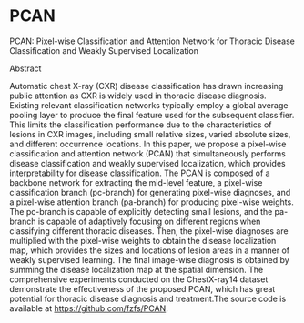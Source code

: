 # PCAN
PCAN: Pixel-wise Classification and Attention Network for Thoracic Disease Classification and Weakly Supervised Localization

Abstract

Automatic chest X-ray (CXR) disease classification has drawn increasing public attention as CXR is widely used in thoracic disease diagnosis. Existing relevant classification networks typically employ a global average pooling layer to produce the final feature used for the subsequent classifier. This limits the classification performance due to the characteristics of lesions in CXR images, including small relative sizes, varied absolute sizes, and different occurrence locations. In this paper, we propose a pixel-wise classification and attention network (PCAN) that simultaneously performs disease classification and weakly supervised localization, which provides interpretability for disease classification. The PCAN is composed of a backbone network for extracting the mid-level feature, a pixel-wise classification branch (pc-branch) for generating pixel-wise diagnoses, and a pixel-wise attention branch (pa-branch) for producing pixel-wise weights. The pc-branch is capable of explicitly detecting small lesions, and the pa-branch is capable of adaptively focusing on different regions when classifying different thoracic diseases. Then, the pixel-wise diagnoses are multiplied with the pixel-wise weights to obtain the disease localization map, which provides the sizes and locations of lesion areas in a manner of weakly supervised learning. The final image-wise diagnosis is obtained by summing the disease localization map at the spatial dimension. The comprehensive experiments conducted on the ChestX-ray14 dataset demonstrate the effectiveness of the proposed PCAN, which has great potential for thoracic disease diagnosis and treatment.The source code is available at https://github.com/fzfs/PCAN.
